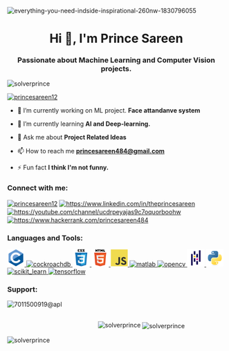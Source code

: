 ![everything-you-need-indside-inspirational-260nw-1830796055](https://user-images.githubusercontent.com/98515024/151513881-2621d7ef-fb77-47cd-88fe-1bb091107685.jpg)

<h1 align="center">Hi 👋, I'm Prince Sareen</h1>
<h3 align="center">Passionate about Machine Learning and Computer Vision projects.</h3>

<p align="left"> <img src="https://komarev.com/ghpvc/?username=solverprince&label=Profile%20views&color=0e75b6&style=flat" alt="solverprince" /> </p>

<p align="left"> <a href="https://twitter.com/princesareen12" target="blank"><img src="https://img.shields.io/twitter/follow/princesareen12?logo=twitter&style=for-the-badge" alt="princesareen12" /></a> </p>

- 🔭 I’m currently working on ML project. **Face attandanve system**

- 🌱 I’m currently learning **AI and Deep-learning.**

- 💬 Ask me about **Project Related Ideas**

- 📫 How to reach me **princesareen484@gmail.com**

- ⚡ Fun fact **I think I'm not funny.**

<h3 align="left">Connect with me:</h3>
<p align="left">
<a href="https://twitter.com/princesareen12" target="blank"><img align="center" src="https://raw.githubusercontent.com/rahuldkjain/github-profile-readme-generator/master/src/images/icons/Social/twitter.svg" alt="princesareen12" height="30" width="40" /></a>
<a href="https://linkedin.com/in/https://www.linkedin.com/in/theprincesareen" target="blank"><img align="center" src="https://raw.githubusercontent.com/rahuldkjain/github-profile-readme-generator/master/src/images/icons/Social/linked-in-alt.svg" alt="https://www.linkedin.com/in/theprincesareen" height="30" width="40" /></a>
<a href="https://www.youtube.com/c/https://youtube.com/channel/ucdrpeyajas9c7oquorboohw" target="blank"><img align="center" src="https://raw.githubusercontent.com/rahuldkjain/github-profile-readme-generator/master/src/images/icons/Social/youtube.svg" alt="https://youtube.com/channel/ucdrpeyajas9c7oquorboohw" height="30" width="40" /></a>
<a href="https://www.hackerrank.com/https://www.hackerrank.com/princesareen484" target="blank"><img align="center" src="https://raw.githubusercontent.com/rahuldkjain/github-profile-readme-generator/master/src/images/icons/Social/hackerrank.svg" alt="https://www.hackerrank.com/princesareen484" height="30" width="40" /></a>
</p>

<h3 align="left">Languages and Tools:</h3>
<p align="left"> <a href="https://www.cprogramming.com/" target="_blank" rel="noreferrer"> <img src="https://raw.githubusercontent.com/devicons/devicon/master/icons/c/c-original.svg" alt="c" width="40" height="40"/> </a> <a href="https://www.cockroachlabs.com/product/cockroachdb/" target="_blank" rel="noreferrer"> <img src="https://cdn.worldvectorlogo.com/logos/cockroachdb.svg" alt="cockroachdb" width="40" height="40"/> </a> <a href="https://www.w3schools.com/css/" target="_blank" rel="noreferrer"> <img src="https://raw.githubusercontent.com/devicons/devicon/master/icons/css3/css3-original-wordmark.svg" alt="css3" width="40" height="40"/> </a> <a href="https://www.w3.org/html/" target="_blank" rel="noreferrer"> <img src="https://raw.githubusercontent.com/devicons/devicon/master/icons/html5/html5-original-wordmark.svg" alt="html5" width="40" height="40"/> </a> <a href="https://developer.mozilla.org/en-US/docs/Web/JavaScript" target="_blank" rel="noreferrer"> <img src="https://raw.githubusercontent.com/devicons/devicon/master/icons/javascript/javascript-original.svg" alt="javascript" width="40" height="40"/> </a> <a href="https://www.mathworks.com/" target="_blank" rel="noreferrer"> <img src="https://upload.wikimedia.org/wikipedia/commons/2/21/Matlab_Logo.png" alt="matlab" width="40" height="40"/> </a> <a href="https://opencv.org/" target="_blank" rel="noreferrer"> <img src="https://www.vectorlogo.zone/logos/opencv/opencv-icon.svg" alt="opencv" width="40" height="40"/> </a> <a href="https://pandas.pydata.org/" target="_blank" rel="noreferrer"> <img src="https://raw.githubusercontent.com/devicons/devicon/2ae2a900d2f041da66e950e4d48052658d850630/icons/pandas/pandas-original.svg" alt="pandas" width="40" height="40"/> </a> <a href="https://www.python.org" target="_blank" rel="noreferrer"> <img src="https://raw.githubusercontent.com/devicons/devicon/master/icons/python/python-original.svg" alt="python" width="40" height="40"/> </a> <a href="https://scikit-learn.org/" target="_blank" rel="noreferrer"> <img src="https://upload.wikimedia.org/wikipedia/commons/0/05/Scikit_learn_logo_small.svg" alt="scikit_learn" width="40" height="40"/> </a> <a href="https://www.tensorflow.org" target="_blank" rel="noreferrer"> <img src="https://www.vectorlogo.zone/logos/tensorflow/tensorflow-icon.svg" alt="tensorflow" width="40" height="40"/> </a> </p>

<h3 align="left">Support:</h3>
<p><a href="https://www.buymeacoffee.com/7011500919@apl"> <img align="left" src="https://cdn.buymeacoffee.com/buttons/v2/default-yellow.png" height="50" width="210" alt="7011500919@apl" /></a></p><br><br>

<p><img align="left" src="https://github-readme-stats.vercel.app/api/top-langs?username=solverprince&show_icons=true&locale=en&layout=compact" alt="solverprince" /></p>

<p>&nbsp;<img align="center" src="https://github-readme-stats.vercel.app/api?username=solverprince&show_icons=true&locale=en" alt="solverprince" /></p>

<p><img align="center" src="https://github-readme-streak-stats.herokuapp.com/?user=solverprince&" alt="solverprince" /></p>

